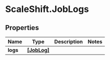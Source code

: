 # ScaleShift.JobLogs

## Properties
Name | Type | Description | Notes
------------ | ------------- | ------------- | -------------
**logs** | [**[JobLog]**](JobLog.md) |  | 


